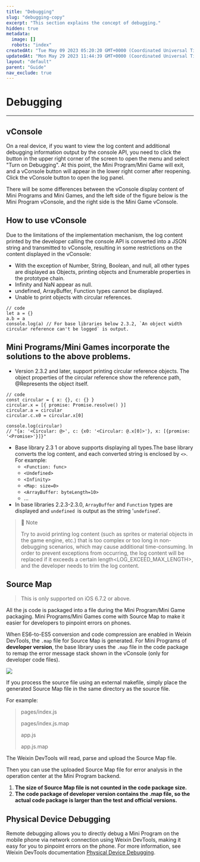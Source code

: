 ```yaml
---
title: "Debugging"
slug: "debugging-copy"
excerpt: "This section explains the concept of debugging."
hidden: true
metadata: 
  image: []
  robots: "index"
createdAt: "Tue May 09 2023 05:20:20 GMT+0000 (Coordinated Universal Time)"
updatedAt: "Mon May 29 2023 11:44:39 GMT+0000 (Coordinated Universal Time)"
layout: "default"
parent: "Guide"
nav_exclude: true
---
```

# Debugging 
*** 
## vConsole

On a real device, if you want to view the log content and additional debugging information output by the console API, you need to click the button in the upper right corner of the screen to open the menu and select "Turn on Debugging". At this point, the Mini Program/Mini Game will exit, and a vConsole button will appear in the lower right corner after reopening. Click the vConsole button to open the log panel.

There will be some differences between the vConsole display content of Mini Programs and Mini Games, and the left side of the figure below is the Mini Program vConsole, and the right side is the Mini Game vConsole.

## How to use vConsole

Due to the limitations of the implementation mechanism, the log content printed by the developer calling the console API is converted into a JSON string and transmitted to vConsole, resulting in some restrictions on the content displayed in the vConsole:

- With the exception of Number, String, Boolean, and null, all other types are displayed as Objects, printing objects and Enumerable properties in the prototype chain.
- Infinity and NaN appear as null.
- undefined, ArrayBuffer, Function types cannot be displayed.
- Unable to print objects with circular references.

```Text
// code
let a = {}
a.b = a
console.log(a) // For base libraries below 2.3.2, `An object width circular reference can't be logged` is output.
```

## Mini Programs/Mini Games incorporate the solutions to the above problems.

- Version 2.3.2 and later, support printing circular reference objects. The object properties of the circular reference show the reference path, @Represents the object itself.

```Text
// code
const circular = { x: {}, c: {} }
circular.x = [{ promise: Promise.resolve() }]
circular.a = circular
circular.c.x0 = circular.x[0]

console.log(circular)
// "{a: '<Circular: @>', c: {x0: '<Circular: @.x[0]>'}, x: [{promise: '<Promise>'}]}"
```

- Base library 2.3 1 or above supports displaying all types.The base library converts the log content, and each converted string is enclosed by `<>`.  
  For example:
  - `<Function: func>`
  - `<Undefined>`
  - `<Infinity>`
  - `<Map: size=0>`
  - `<ArrayBuffer: byteLength=10>`
  - ...
- In base libraries 2.2.3-2.3.0, `ArrayBuffer` and `Function` types are displayed and `undefined `is output as the string '`undefined`'.

> 📘 Note
> 
> Try to avoid printing log content (such as sprites or material objects in the game engine, etc.) that is too complex or too long in non-debugging scenarios, which may cause additional time-consuming. In order to prevent exceptions from occurring, the log content will be replaced if it exceeds a certain length\<LOG_EXCEED_MAX_LENGTH>, and the developer needs to trim the log content.

## Source Map

> This is only supported on iOS 6.7.2 or above.

All the js code is packaged into a file during the Mini Program/Mini Game packaging. Mini Programs/Mini Games come with Source Map to make it easier for developers to pinpoint errors on phones.

When ES6-to-ES5 conversion and code compression are enabled in Weixin DevTools, the `.map` file for Source Map is generated. For Mini Programs of **developer version**, the base library uses the `.map` file in the code package to remap the error message stack shown in the vConsole (only for developer code files).

![](https://files.readme.io/4817bce-35.jpg)

If you process the source file using an external makefile, simply place the generated Source Map file in the same directory as the source file.

For example:

> pages/index.js
>
> pages/index.js.map
>
> app.js
>
> app.js.map

The Weixin DevTools will read, parse and upload the Source Map file.

Then you can use the uploaded Source Map file for error analysis in the operation center at the Mini Program backend.

1. **The size of Source Map file is not counted in the code package size.**
2. **The code package of developer version contains the .map file, so the actual code package is larger than the test and official versions.**

## Physical Device Debugging

Remote debugging allows you to directly debug a Mini Program on the mobile phone via network connection using Weixin DevTools, making it easy for you to pinpoint errors on the phone. For more information, see Weixin DevTools documentation [Physical Device Debugging](<>).

